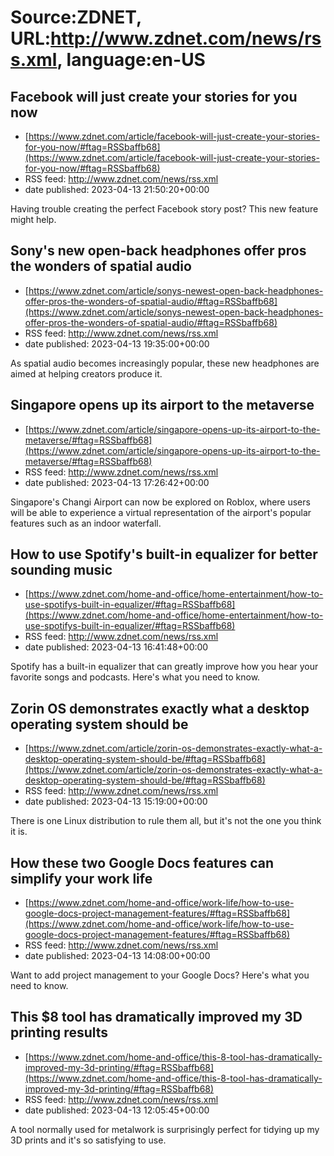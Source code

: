 # Source:ZDNET, URL:http://www.zdnet.com/news/rss.xml, language:en-US

## Facebook will just create your stories for you now
 - [https://www.zdnet.com/article/facebook-will-just-create-your-stories-for-you-now/#ftag=RSSbaffb68](https://www.zdnet.com/article/facebook-will-just-create-your-stories-for-you-now/#ftag=RSSbaffb68)
 - RSS feed: http://www.zdnet.com/news/rss.xml
 - date published: 2023-04-13 21:50:20+00:00

Having trouble creating the perfect Facebook story post? This new feature might help.

## Sony's new open-back headphones offer pros the wonders of spatial audio
 - [https://www.zdnet.com/article/sonys-newest-open-back-headphones-offer-pros-the-wonders-of-spatial-audio/#ftag=RSSbaffb68](https://www.zdnet.com/article/sonys-newest-open-back-headphones-offer-pros-the-wonders-of-spatial-audio/#ftag=RSSbaffb68)
 - RSS feed: http://www.zdnet.com/news/rss.xml
 - date published: 2023-04-13 19:35:00+00:00

As spatial audio becomes increasingly popular, these new headphones are aimed at helping creators produce it.

## Singapore opens up its airport to the metaverse
 - [https://www.zdnet.com/article/singapore-opens-up-its-airport-to-the-metaverse/#ftag=RSSbaffb68](https://www.zdnet.com/article/singapore-opens-up-its-airport-to-the-metaverse/#ftag=RSSbaffb68)
 - RSS feed: http://www.zdnet.com/news/rss.xml
 - date published: 2023-04-13 17:26:42+00:00

Singapore's Changi Airport can now be explored on Roblox, where users will be able to experience a virtual representation of the airport's popular features such as an indoor waterfall.

## How to use Spotify's built-in equalizer for better sounding music
 - [https://www.zdnet.com/home-and-office/home-entertainment/how-to-use-spotifys-built-in-equalizer/#ftag=RSSbaffb68](https://www.zdnet.com/home-and-office/home-entertainment/how-to-use-spotifys-built-in-equalizer/#ftag=RSSbaffb68)
 - RSS feed: http://www.zdnet.com/news/rss.xml
 - date published: 2023-04-13 16:41:48+00:00

Spotify has a built-in equalizer that can greatly improve how you hear your favorite songs and podcasts. Here's what you need to know.

## Zorin OS demonstrates exactly what a desktop operating system should be
 - [https://www.zdnet.com/article/zorin-os-demonstrates-exactly-what-a-desktop-operating-system-should-be/#ftag=RSSbaffb68](https://www.zdnet.com/article/zorin-os-demonstrates-exactly-what-a-desktop-operating-system-should-be/#ftag=RSSbaffb68)
 - RSS feed: http://www.zdnet.com/news/rss.xml
 - date published: 2023-04-13 15:19:00+00:00

There is one Linux distribution to rule them all, but it's not the one you think it is.

## How these two Google Docs features can simplify your work life
 - [https://www.zdnet.com/home-and-office/work-life/how-to-use-google-docs-project-management-features/#ftag=RSSbaffb68](https://www.zdnet.com/home-and-office/work-life/how-to-use-google-docs-project-management-features/#ftag=RSSbaffb68)
 - RSS feed: http://www.zdnet.com/news/rss.xml
 - date published: 2023-04-13 14:08:00+00:00

Want to add project management to your Google Docs? Here's what you need to know.

## This $8 tool has dramatically improved my 3D printing results
 - [https://www.zdnet.com/home-and-office/this-8-tool-has-dramatically-improved-my-3d-printing/#ftag=RSSbaffb68](https://www.zdnet.com/home-and-office/this-8-tool-has-dramatically-improved-my-3d-printing/#ftag=RSSbaffb68)
 - RSS feed: http://www.zdnet.com/news/rss.xml
 - date published: 2023-04-13 12:05:45+00:00

A tool normally used for metalwork is surprisingly perfect for tidying up my 3D prints and it's so satisfying to use.

